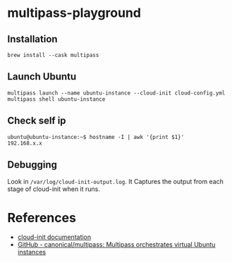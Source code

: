 # multipass-playground

## Installation

```
brew install --cask multipass
```

## Launch Ubuntu

```
multipass launch --name ubuntu-instance --cloud-init cloud-config.yml
multipass shell ubuntu-instance
```

## Check self ip

```
ubuntu@ubuntu-instance:~$ hostname -I | awk '{print $1}'
192.168.x.x
```

## Debugging

Look in `/var/log/cloud-init-output.log`.
It Captures the output from each stage of cloud-init when it runs.

# References

- [cloud-init documentation](https://cloudinit.readthedocs.io/en/latest/index.html)
- [GitHub - canonical/multipass: Multipass orchestrates virtual Ubuntu instances](https://github.com/canonical/multipass)
